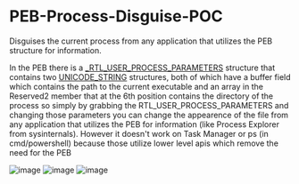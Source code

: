 # PEB-Process-Disguise-POC
Disguises the current process from any application that utilizes the PEB structure for information.

In the PEB there is a [_RTL_USER_PROCESS_PARAMETERS](https://learn.microsoft.com/en-us/windows/win32/api/winternl/ns-winternl-rtl_user_process_parameters) structure that contains two [UNICODE_STRING](https://learn.microsoft.com/en-us/windows/win32/api/subauth/ns-subauth-unicode_string) structures, both of which have a buffer field which contains the path to the current executable and an array in the Reserved2 member that at the 6th position contains the directory of the process so simply by grabbing the RTL_USER_PROCESS_PARAMETERS and changing those parameters you can change the appearence of the file from any application that utilizes the PEB for information (like Process Explorer from sysinternals). However it doesn't work on Task Manager or ps (in cmd/powershell) because those utilize lower level apis which remove the need for the PEB

![image](https://github.com/Eap2468/PEB-Process-Disguise-POC/assets/68890963/27724534-18b3-456c-a80e-9ab9a9ed0f79)
![image](https://github.com/Eap2468/PEB-Process-Disguise-POC/assets/68890963/0da07a47-cf51-4116-bcbc-d0a875d42248)
![image](https://github.com/Eap2468/PEB-Process-Disguise-POC/assets/68890963/968d2e36-ac3e-4d22-8c71-6c81f6478ea7)
